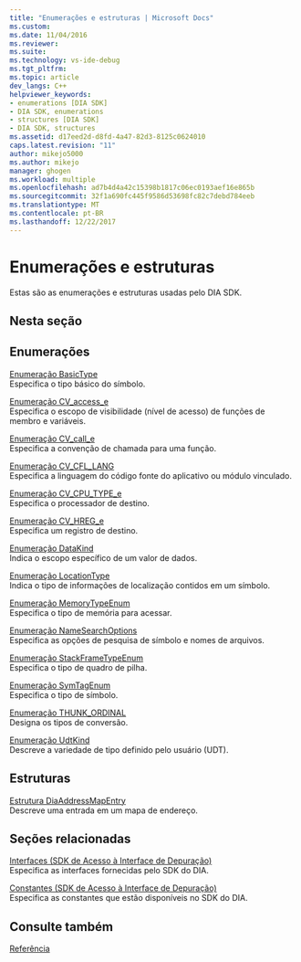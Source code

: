 ```yaml
---
title: "Enumerações e estruturas | Microsoft Docs"
ms.custom: 
ms.date: 11/04/2016
ms.reviewer: 
ms.suite: 
ms.technology: vs-ide-debug
ms.tgt_pltfrm: 
ms.topic: article
dev_langs: C++
helpviewer_keywords:
- enumerations [DIA SDK]
- DIA SDK, enumerations
- structures [DIA SDK]
- DIA SDK, structures
ms.assetid: d17eed2d-d8fd-4a47-82d3-8125c0624010
caps.latest.revision: "11"
author: mikejo5000
ms.author: mikejo
manager: ghogen
ms.workload: multiple
ms.openlocfilehash: ad7b4d4a42c15398b1817c06ec0193aef16e865b
ms.sourcegitcommit: 32f1a690fc445f9586d53698fc82c7debd784eeb
ms.translationtype: MT
ms.contentlocale: pt-BR
ms.lasthandoff: 12/22/2017
---
```

# <a name="enumerations-and-structures"></a>Enumerações e estruturas
Estas são as enumerações e estruturas usadas pelo DIA SDK.  
  
## <a name="in-this-section"></a>Nesta seção  
  
## <a name="enumerations"></a>Enumerações  
 [Enumeração BasicType](../../debugger/debug-interface-access/basictype.md)  
 Especifica o tipo básico do símbolo.  
  
 [Enumeração CV_access_e](../../debugger/debug-interface-access/cv-access-e.md)  
 Especifica o escopo de visibilidade (nível de acesso) de funções de membro e variáveis.  
  
 [Enumeração CV_call_e](../../debugger/debug-interface-access/cv-call-e.md)  
 Especifica a convenção de chamada para uma função.  
  
 [Enumeração CV_CFL_LANG](../../debugger/debug-interface-access/cv-cfl-lang.md)  
 Especifica a linguagem do código fonte do aplicativo ou módulo vinculado.  
  
 [Enumeração CV_CPU_TYPE_e](../../debugger/debug-interface-access/cv-cpu-type-e.md)  
 Especifica o processador de destino.  
  
 [Enumeração CV_HREG_e](../../debugger/debug-interface-access/cv-hreg-e.md)  
 Especifica um registro de destino.  
  
 [Enumeração DataKind](../../debugger/debug-interface-access/datakind.md)  
 Indica o escopo específico de um valor de dados.  
  
 [Enumeração LocationType](../../debugger/debug-interface-access/locationtype.md)  
 Indica o tipo de informações de localização contidos em um símbolo.  
  
 [Enumeração MemoryTypeEnum](../../debugger/debug-interface-access/memorytypeenum.md)  
 Especifica o tipo de memória para acessar.  
  
 [Enumeração NameSearchOptions](../../debugger/debug-interface-access/namesearchoptions.md)  
 Especifica as opções de pesquisa de símbolo e nomes de arquivos.  
  
 [Enumeração StackFrameTypeEnum](../../debugger/debug-interface-access/stackframetypeenum.md)  
 Especifica o tipo de quadro de pilha.  
  
 [Enumeração SymTagEnum](../../debugger/debug-interface-access/symtagenum.md)  
 Especifica o tipo de símbolo.  
  
 [Enumeração THUNK_ORDINAL](../../debugger/debug-interface-access/thunk-ordinal.md)  
 Designa os tipos de conversão.  
  
 [Enumeração UdtKind](../../debugger/debug-interface-access/udtkind.md)  
 Descreve a variedade de tipo definido pelo usuário (UDT).  
  
## <a name="structures"></a>Estruturas  
 [Estrutura DiaAddressMapEntry](../../debugger/debug-interface-access/diaaddressmapentry.md)  
 Descreve uma entrada em um mapa de endereço.  
  
## <a name="related-sections"></a>Seções relacionadas  
 [Interfaces (SDK de Acesso à Interface de Depuração)](../../debugger/debug-interface-access/interfaces-debug-interface-access-sdk.md)  
 Especifica as interfaces fornecidas pelo SDK do DIA.  
  
 [Constantes (SDK de Acesso à Interface de Depuração)](../../debugger/debug-interface-access/constants-debug-interface-access-sdk.md)  
 Especifica as constantes que estão disponíveis no SDK do DIA.  
  
## <a name="see-also"></a>Consulte também  
 [Referência](../../debugger/debug-interface-access/debug-interface-access-sdk-reference.md)